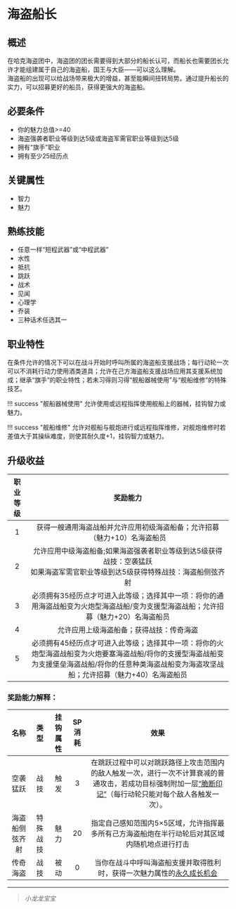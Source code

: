 # 海盗船长

## 概述

在哈克海盗团中，海盗团的团长需要得到大部分的船长认可，而船长也需要团长允许才能组建属于自己的海盗船，国王与大臣——可以这么理解。<br>海盗船的出现可以给战场带来极大的增益，甚至能瞬间扭转局势。通过提升船长的实力，可以招募更好的船员，获得更强大的海盗船。


## 必要条件

* 你的魅力总值>=40
* 海盗强袭者职业等级到达5级或海盗军需官职业等级到达5级
* 拥有“旗手”职业
* 拥有至少25经历点

## 关键属性

* 智力
* 魅力

## 熟练技能

* 任意一样“短程武器”或“中程武器”
* 水性
* 抵抗
* 跳跃
* 战术
* 见闻
* 心理学
* 乔装
* 三种话术任选其一
  
## 职业特性

在条件允许的情况下可以在战斗开始时呼叫所属的海盗船支援战场；每行动轮一次可以不消耗行动力使用酒类道具；允许在己方海盗船支援战场应用其支援系统加成；继承“旗手”的职业特性；若未习得则习得“舰船器械使用”与“舰船维修”的特殊技艺。

!!! success "舰船器械使用"
    允许使用或远程指挥使用舰船上的器械，挂钩智力或魅力。

!!! success "舰船维修"
    允许对舰船与舰炮进行或远程指挥维修，对舰炮维修时若差值大于其操纵难度，则使其耐久度+1，挂钩智力或魅力。

## 升级收益

职业等级|奖励能力
:--:|:--:
1|获得一艘通用海盗战船并允许应用初级海盗船备；允许招募（魅力+10）名海盗船员
2|允许应用中级海盗船备;如果海盗强袭者职业等级到达5级获得战技：空袭猛跃<br>如果海盗军需官职业等级到达5级获得特殊战技：海盗船侧弦齐射
3|必须拥有35经历点才可进入此等级；选择其中一项：将你的通用海盗战船变为火炮型海盗战船/变为支援型海盗战船；允许招募（魅力+20）名海盗船员
4|允许应用上级海盗船备；获得战技：传奇海盗
5|必须拥有45经历点才可进入此等级；选择其中一项：将你的火炮型海盗战船变为火炮要塞海盗战船/将你的支援型海盗战船变为支援堡垒海盗战船/将你的任意种类海盗战船变为海盗攻坚战船；允许招募（魅力+40）名海盗船员

### 奖励能力解释：

名称|类型|挂钩属性|SP消耗|效果
:--:|:--:|:--:|:--:|:--:
空袭猛跃|战技|触发|3|在跳跃过程中可以对跳跃路径上攻击范围内的敌人触发一次，进行一次不计算衰减的普通攻击，若成功目标强制附加一层<a href="../../status/mark/#脆断印记" target="_blank">“脆断印记”</a>（每行动轮只能对每个敌人各触发一次）。
海盗船侧弦齐射|特殊战技|魅力|20|指定自己感知范围内5×5区域，允许指挥最多所有己方海盗船炮在半行动轮后对其区域内随机地点进行打击
传奇海盗|战技|被动|0|当你在战斗中呼叫海盗船支援并取得胜利时，获得一次魅力属性的<a href="/rules/V4.x rules/1·attribute/#被动战技带来的属性成长" target="_blank">永久成长机会</a>

---

> *小龙龙宝宝*